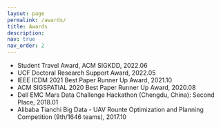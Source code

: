 ```yaml
---
layout: page
permalink: /awards/
title: Awards
description: 
nav: true
nav_order: 2
---
```


- Student Travel Award, ACM SIGKDD, 2022.06
- UCF Doctoral Research Support Award, 2022.05
- IEEE ICDM 2021 Best Paper Runner Up Award, 2021.10
- ACM SIGSPATIAL 2020 Best Paper Runner Up Award, 2020.08
- Dell EMC Mars Data Challenge Hackathon (Chengdu, China): Second Place, 2018.01
- Alibaba Tianchi Big Data - UAV Rounte Optimization and Planning Competition (9th/1646 teams), 2017.10

